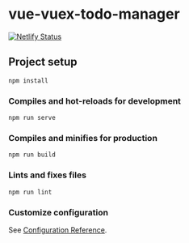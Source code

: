 # vue-vuex-todo-manager
[![Netlify Status](https://api.netlify.com/api/v1/badges/9106db0b-c392-4f4f-aecd-2a36adce47e7/deploy-status)](https://app.netlify.com/sites/adoring-hugle-728db1/deploys)

## Project setup
```
npm install
```

### Compiles and hot-reloads for development
```
npm run serve
```

### Compiles and minifies for production
```
npm run build
```

### Lints and fixes files
```
npm run lint
```

### Customize configuration
See [Configuration Reference](https://cli.vuejs.org/config/).
